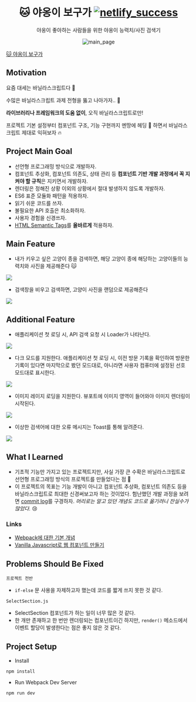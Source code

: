 <h1 align="center">
  🐱 야옹이 보구가
  <a href="https://goyangee.netlify.app/">
    <img src="https://api.netlify.com/api/v1/badges/0b9300e0-e795-4dac-88f8-ffdce86798c8/deploy-status" alt="netlify_success" />
  </a>
</h1>
<p align="center">야옹이 좋아하는 사람들을 위한 야옹이 능력치/사진 검색기</p>
<div align="center">
  <img src="readme/main.gif" alt="main_page" />
</div>

[🐱 야옹이 보구가](https://goyangee.netlify.app/)

## Motivation
요즘 대세는 바닐라스크립트다 :tada:

수많은 바닐라스크립트 과제 전형을 뚫고 나아가자.. :runner:

**라이브러리나 프레임워크의 도움 없이**, 오직 바닐라스크립트로만!

프로젝트 기본 설정부터 컴포넌트 구조, 기능 구현까지 멘땅에 헤딩 🤯 하면서 바닐라스크립트 제대로 익혀보자 :fire:

## Project Main Goal
* 선언형 프로그래밍 방식으로 개발하자.
* 컴포넌트 추상화, 컴포넌트 의존도, 상태 관리 등 **컴포넌트 기반 개발 과정에서 꼭 지켜야 할 규칙**은 지키면서 개발하자.
* 렌더링은 정해진 상황 이외의 상황에서 절대 발생하지 않도록 개발하자.
* ES6 표준 모듈화 패턴을 적용하자.
* 읽기 쉬운 코드를 쓰자.
* 불필요한 API 호출은 최소화하자.
* 사용자 경험을 신경쓰자.
* [HTML Semantic Tags](https://www.w3schools.com/html/html5_semantic_elements.asp)를 **올바르게** 적용하자.

## Main Feature
* 내가 키우고 싶은 고양이 종을 검색하면, 해당 고양이 종에 해당하는 고양이들의 능력치와 사진을 제공해준다 :kissing_cat:

![](readme/search.gif)

* 검색창을 비우고 검색하면, 고양이 사진을 랜덤으로 제공해준다

![](readme/random.gif)

## Additional Feature
* 애플리케이션 첫 로딩 시, API 검색 요청 시 Loader가 나타난다.

![](readme/main.gif)

* 다크 모드를 지원한다. 애플리케이션 첫 로딩 시, 이전 방문 기록을 확인하여 방문한 기록이 있다면 마지막으로 봤던 모드대로, 아니라면 사용자 컴퓨터에 설정된 선호 모드대로 표시한다.

![](readme/darkmode.gif)

* 이미지 레이지 로딩을 지원한다. 뷰포트에 이미지 영역이 들어와야 이미지 렌더링이 시작된다.

![](readme/lazy.gif)

* 이상한 검색어에 대한 오류 메시지는 Toast를 통해 알려준다.

![](readme/error.gif)

## What I Learned
* 기초적 기능만 가지고 있는 프로젝트지만, 사실 가장 큰 수확은 바닐라스크립트로 선언형 프로그래밍 방식의 프로젝트를 만들었다는 점 :pencil:
* 이 프로젝트의 목표는 기능 개발이 아니고 컴포넌트 추상화, 컴포넌트 의존도 등을 바닐라스크립트로 최대한 신경써보고자 하는 것이었다. 험난했던 개발 과정을 보려면 [commit log](https://github.com/yaong2-sprint/yaong2-meow/pull/8#issuecomment-893378251)를 구경하자. *머리로는 알고 있던 개념도 코드로 옮기려니 잔실수가 많았다.* :cry:

### Links
* [Webpack에 대한 기본 개념](readme/webpack.md)
* [Vanilla Javascript로 웹 컴포넌트 만들기](https://junilhwang.github.io/TIL/Javascript/Design/Vanilla-JS-Component/)

## Problems Should Be Fixed
`프로젝트 전반`
* `if-else` 문 사용을 자제하고자 했는데 코드를 짧게 쓰지 못한 것 같다.

`SelectSection.js`
* SelectSection 컴포넌트가 하는 일이 너무 많은 것 같다.
* 한 개만 존재하고 한 번만 렌더링되는 컴포넌트이긴 하지만, `render()` 메소드에서 이벤트 할당이 발생한다는 점은 좋지 않은 것 같다.

## Project Setup
* Install
```
npm install
```
* Run Webpack Dev Server
```
npm run dev
```
